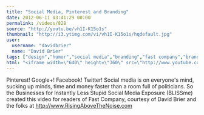 ```yaml
---
title: "Social Media, Pinterest and Branding"
date: 2012-06-11 03:41:29 00:00
permalink: /videos/828
source: "http://youtu.be/vh1I-K15o1s"
thumbnail: "http://i3.ytimg.com/vi/vh1I-K15o1s/hqdefault.jpg"
user:
  username: "davidbrier"
  name: "David Brier"
tags: ["design","humor","social media","branding","fast company","brand strategy"]
html: "<iframe width=\"640\" height=\"360\" src=\"http://www.youtube.com/embed/vh1I-K15o1s?wmode=transparent&fs=1&feature=oembed\" frameborder=\"0\" allowfullscreen></iframe>"
---
```


Pinterest! Google+! Facebook! Twitter! Social media is on everyone's mind, sucking up minds, time and money faster than a room full of politicians. So the Businesses for Instantly Less Stupid Social Media Exposure (BLISSme) created this video for readers of Fast Company, courtesy of David Brier and the folks at http://www.RisingAboveTheNoise.com